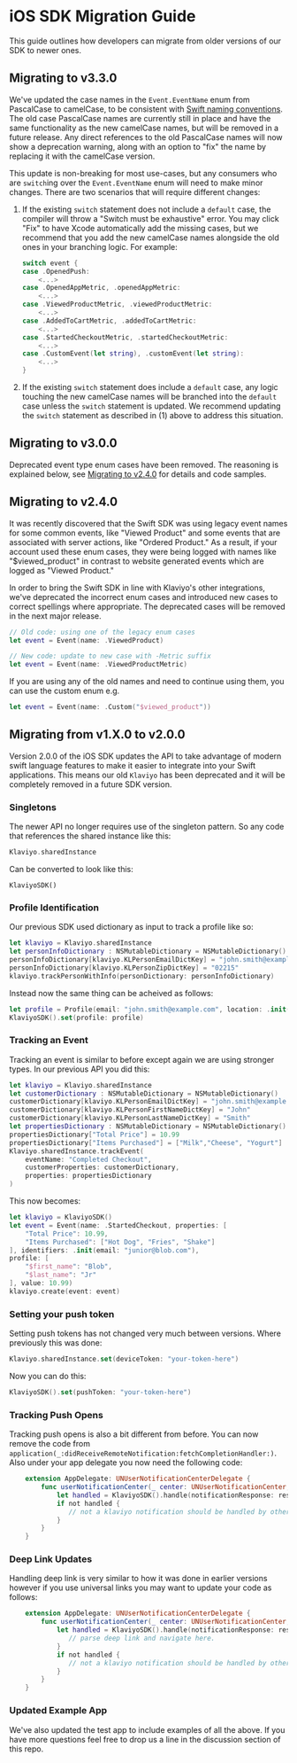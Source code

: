 
# iOS SDK Migration Guide

This guide outlines how developers can migrate from older versions of our SDK to newer ones.

## Migrating to v3.3.0

We've updated the case names in the `Event.EventName` enum from PascalCase to camelCase, to be consistent with [Swift naming conventions](https://docs.swift.org/swift-book/documentation/the-swift-programming-language/enumerations/).
The old case PascalCase names are currently still in place and have the same functionality as the new camelCase names, but will be removed in a future release. Any direct references to the old PascalCase names will now show a deprecation warning, along with an option to "fix" the name by replacing it with the camelCase version.

This update is non-breaking for most use-cases, but any consumers who are `switch`ing over the `Event.EventName` enum will need to make minor changes. There are two scenarios that will require different changes:

1. If the existing `switch` statement does not include a `default` case, the compiler will throw a "Switch must be exhaustive" error. You may click "Fix" to have Xcode automatically add the missing cases, but we recommend that you add the new camelCase names alongside the old ones in your branching logic. For example:

    ```swift
    switch event {
    case .OpenedPush:
        <...>
    case .OpenedAppMetric, .openedAppMetric:
        <...>
    case .ViewedProductMetric, .viewedProductMetric:
        <...>
    case .AddedToCartMetric, .addedToCartMetric:
        <...>
    case .StartedCheckoutMetric, .startedCheckoutMetric:
        <...>
    case .CustomEvent(let string), .customEvent(let string):
        <...>
    }
    ```

2. If the existing `switch` statement does include a `default` case, any logic touching the new camelCase names will be branched into the `default` case unless the `switch` statement is updated. We recommend updating the `switch` statement as described in (1) above to address this situation.

## Migrating to v3.0.0

Deprecated event type enum cases have been removed.
The reasoning is explained below, see [Migrating to v2.4.0](#Migrating-to-v240) for details and code samples.

## Migrating to v2.4.0

It was recently discovered that the Swift SDK was using legacy event names for some common events,
like "Viewed Product" and some events that are associated with server actions, like "Ordered Product."
As a result, if your account used these enum cases, they were being logged with names like "$viewed_product"
in contrast to website generated events which are logged as "Viewed Product."

In order to bring the Swift SDK in line with Klaviyo's other integrations, we've deprecated the incorrect enum cases
and introduced new cases to correct spellings where appropriate.
The deprecated cases will be removed in the next major release.

```swift
// Old code: using one of the legacy enum cases
let event = Event(name: .ViewedProduct)

// New code: update to new case with -Metric suffix
let event = Event(name: .ViewedProductMetric)
```

If you are using any of the old names and need to continue using them, you can use the custom enum e.g.
```swift
let event = Event(name: .Custom("$viewed_product"))
```

## Migrating from v1.X.0 to v2.0.0

Version 2.0.0 of the iOS SDK updates the API to take advantage of modern swift language features to make it easier to integrate
into your Swift applications. This means our old `Klaviyo` has been deprecated and it will be completely removed in a future SDK version.

### Singletons
The newer API no longer requires use of the singleton pattern. So any code that references the shared instance like this:
```swift
Klaviyo.sharedInstance
```
Can be converted to look like this:
```
KlaviyoSDK()
```

### Profile Identification
Our previous SDK used dictionary as input to track a profile like so:
```swift
let klaviyo = Klaviyo.sharedInstance
let personInfoDictionary : NSMutableDictionary = NSMutableDictionary()
personInfoDictionary[klaviyo.KLPersonEmailDictKey] = "john.smith@example.com"
personInfoDictionary[klaviyo.KLPersonZipDictKey] = "02215"
klaviyo.trackPersonWithInfo(personDictionary: personInfoDictionary)
```
Instead now the same thing can be acheived as follows:
```swift
let profile = Profile(email: "john.smith@example.com", location: .init(zip: "02215"))
KlaviyoSDK().set(profile: profile)
```

### Tracking an Event
Tracking an event is similar to before except again we are using stronger types. In our previous API you did this:
```swift
let klaviyo = Klaviyo.sharedInstance
let customerDictionary : NSMutableDictionary = NSMutableDictionary()
customerDictionary[klaviyo.KLPersonEmailDictKey] = "john.smith@example.com"
customerDictionary[klaviyo.KLPersonFirstNameDictKey] = "John"
customerDictionary[klaviyo.KLPersonLastNameDictKey] = "Smith"
let propertiesDictionary : NSMutableDictionary = NSMutableDictionary()
propertiesDictionary["Total Price"] = 10.99
propertiesDictionary["Items Purchased"] = ["Milk","Cheese", "Yogurt"]
Klaviyo.sharedInstance.trackEvent(
    eventName: "Completed Checkout",
    customerProperties: customerDictionary,
    properties: propertiesDictionary
)
```
This now becomes:
```swift
let klaviyo = KlaviyoSDK()
let event = Event(name: .StartedCheckout, properties: [
    "Total Price": 10.99,
    "Items Purchased": ["Hot Dog", "Fries", "Shake"]
], identifiers: .init(email: "junior@blob.com"),
profile: [
    "$first_name": "Blob",
    "$last_name": "Jr"
], value: 10.99)
klaviyo.create(event: event)
```

### Setting your push token
Setting push tokens has not changed very much between versions. Where previously this was done:
```swift
Klaviyo.sharedInstance.set(deviceToken: "your-token-here")
```
Now you can do this:
```swift
KlaviyoSDK().set(pushToken: "your-token-here")
```

### Tracking Push Opens
Tracking push opens is also a bit different from before. You can now remove the code from `application(_:didReceiveRemoteNotification:fetchCompletionHandler:)`. Also under your app delegate you now need the following code:
```swift
    extension AppDelegate: UNUserNotificationCenterDelegate {
        func userNotificationCenter(_ center: UNUserNotificationCenter, didReceive response: UNNotificationResponse, withCompletionHandler completionHandler: @escaping () -> Void) {
            let handled = KlaviyoSDK().handle(notificationResponse: response, completionHandler: completionHandler)
            if not handled {
               // not a klaviyo notification should be handled by other app code
            }
        }
    }
```

### Deep Link Updates
Handling deep link is very similar to how it was done in earlier versions however if you use universal links you may want to update your code as follows:
```swift
    extension AppDelegate: UNUserNotificationCenterDelegate {
        func userNotificationCenter(_ center: UNUserNotificationCenter, didReceive response: UNNotificationResponse, withCompletionHandler completionHandler: @escaping () -> Void) {
            let handled = KlaviyoSDK().handle(notificationResponse: response, completionHandler: completionHandler) { url in
               // parse deep link and navigate here.
            }
            if not handled {
               // not a klaviyo notification should be handled by other app code
            }
        }
    }
```

### Updated Example App
We've also updated the test app to include examples of all the above. If you have more questions feel free to drop us a line in the discussion section of this repo.
